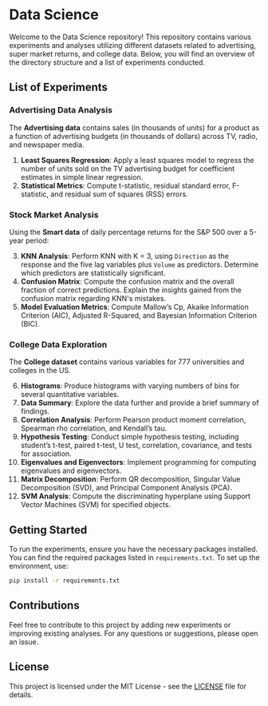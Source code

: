 # Data Science 

Welcome to the Data Science repository! This repository contains various experiments and analyses utilizing different datasets related to advertising, super market returns, and college data. Below, you will find an overview of the directory structure and a list of experiments conducted.

## List of Experiments

### Advertising Data Analysis
The **Advertising data** contains sales (in thousands of units) for a product as a function of advertising budgets (in thousands of dollars) across TV, radio, and newspaper media.

1. **Least Squares Regression**: Apply a least squares model to regress the number of units sold on the TV advertising budget for coefficient estimates in simple linear regression.
2. **Statistical Metrics**: Compute t-statistic, residual standard error, F-statistic, and residual sum of squares (RSS) errors.

### Stock Market Analysis
Using the **Smart data** of daily percentage returns for the S&P 500 over a 5-year period:

3. **KNN Analysis**: Perform KNN with K = 3, using `Direction` as the response and the five lag variables plus `Volume` as predictors. Determine which predictors are statistically significant.
4. **Confusion Matrix**: Compute the confusion matrix and the overall fraction of correct predictions. Explain the insights gained from the confusion matrix regarding KNN's mistakes.
5. **Model Evaluation Metrics**: Compute Mallow’s Cp, Akaike Information Criterion (AIC), Adjusted R-Squared, and Bayesian Information Criterion (BIC).

### College Data Exploration
The **College dataset** contains various variables for 777 universities and colleges in the US.

6. **Histograms**: Produce histograms with varying numbers of bins for several quantitative variables.
7. **Data Summary**: Explore the data further and provide a brief summary of findings.
8. **Correlation Analysis**: Perform Pearson product moment correlation, Spearman rho correlation, and Kendall’s tau.
9. **Hypothesis Testing**: Conduct simple hypothesis testing, including student’s t-test, paired t-test, U test, correlation, covariance, and tests for association.
10. **Eigenvalues and Eigenvectors**: Implement programming for computing eigenvalues and eigenvectors.
11. **Matrix Decomposition**: Perform QR decomposition, Singular Value Decomposition (SVD), and Principal Component Analysis (PCA).
12. **SVM Analysis**: Compute the discriminating hyperplane using Support Vector Machines (SVM) for specified objects.

## Getting Started

To run the experiments, ensure you have the necessary packages installed. You can find the required packages listed in `requirements.txt`. To set up the environment, use:

```bash
pip install -r requirements.txt
```

## Contributions

Feel free to contribute to this project by adding new experiments or improving existing analyses. For any questions or suggestions, please open an issue.

## License

This project is licensed under the MIT License - see the [LICENSE](LICENSE) file for details.
